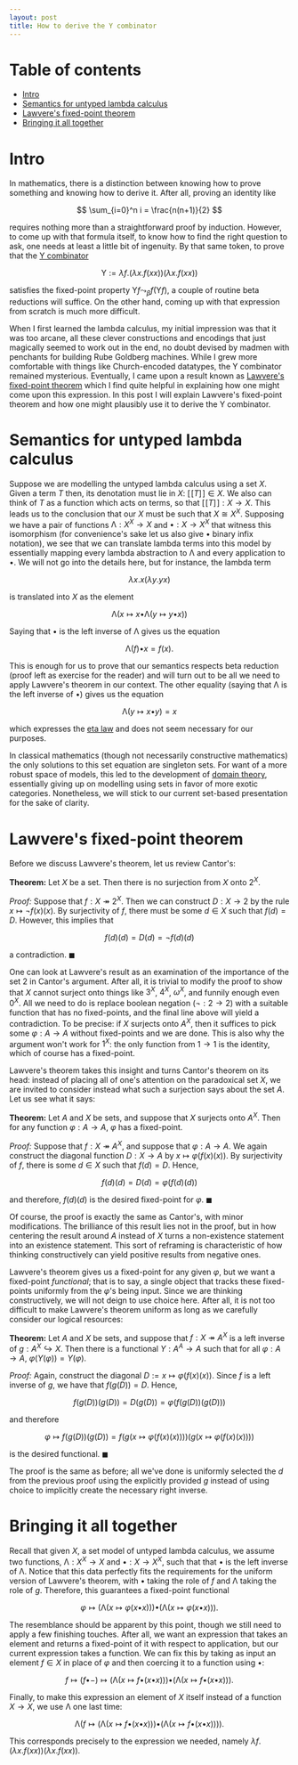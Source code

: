 ```yaml
---
layout: post
title: How to derive the Y combinator
---
```


# Table of contents

  * [Intro](#intro)
  * [Semantics for untyped lambda calculus](#semantics-for-untyped-lambda-calculus)
  * [Lawvere's fixed-point theorem](#lawveres-fixed-point-theorem)
  * [Bringing it all together](#bringing-it-all-together)

# Intro

In mathematics, there is a distinction between knowing how to prove something and knowing how to derive it.  After all, proving an identity like

$$
\sum_{i=0}^n i = \frac{n(n+1)}{2}
$$

requires nothing more than a straightforward proof by induction. However, to come up with that formula itself, to know how to find the right question to ask, one needs at least a little bit of ingenuity. By that same token, to prove that the [Y combinator](https://en.wikipedia.org/wiki/Fixed-point_combinator#Y_combinator)

$$
\mathsf{Y} := \lambda f. (\lambda x. f(x x)) (\lambda x. f(x x))
$$

satisfies the fixed-point property $\mathsf Y f \leadsto_\beta f (\mathsf Y f)$, a couple of routine beta reductions will suffice. On the other hand, coming up with that expression from scratch is much more difficult.

When I first learned the lambda calculus, my initial impression was that it was too arcane, all these clever constructions and encodings that just magically seemed to work out in the end, no doubt devised by madmen with penchants for building Rube Goldberg machines. While I grew more comfortable with things like Church-encoded datatypes, the Y combinator remained mysterious.  Eventually, I came upon a result known as [Lawvere's fixed-point theorem](https://en.wikipedia.org/wiki/Lawvere%27s_fixed-point_theorem) which I find quite helpful in explaining how one might come upon this expression. In this post I will explain Lawvere's fixed-point theorem and how one might plausibly use it to derive the Y combinator.

# Semantics for untyped lambda calculus

Suppose we are modelling the untyped lambda calculus using a set $X$. Given a term $T$ then, its denotation must lie in $X$: $[\![T]\!] \in X$. We also can think of $T$ as a function which acts on terms, so that $[\![T]\!] : X \rightarrow X$. This leads us to the conclusion that our $X$ must be such that $X \cong X^X$. Supposing we have a pair of functions $\mathsf{\Lambda} : X^X \rightarrow X$ and $\mathsf{\bullet} : X \rightarrow X^X$ that witness this isomorphism (for convenience's sake let us also give $\mathsf{\bullet}$ binary infix notation), we see that we can translate lambda terms into this model by essentially mapping every lambda abstraction to $\mathsf{\Lambda}$ and every application to $\mathsf{\bullet}$. We will not go into the details here, but for instance, the lambda term

$$
\lambda x. x (\lambda y. yx)
$$

is translated into $X$ as the element

$$
\mathsf{\Lambda} (x \mapsto x \mathsf{\bullet} \mathsf{\Lambda}(y \mapsto y \mathsf{\bullet}x))
$$

Saying that $\mathsf{\bullet}$ is the left inverse of $\mathsf{\Lambda}$ gives us the equation

$$
\mathsf{\Lambda}(f) \mathsf{\bullet} x = f(x).
$$

This is enough for us to prove that our semantics respects beta reduction (proof left as exercise for the reader) and will turn out to be all we need to apply Lawvere's theorem in our context. The other equality (saying that $\mathsf{\Lambda}$ is the left inverse of $\mathsf{\bullet}$) gives us the equation

$$
\mathsf{\Lambda} (y \mapsto x \mathsf{\bullet} y) = x
$$

which expresses the [eta law](https://en.wikipedia.org/wiki/Lambda_calculus#%CE%B7-reduction) and does not seem necessary for our purposes.

In classical mathematics (though not necessarily constructive mathematics) the only solutions to this set equation are singleton sets.  For want of a more robust space of models, this led to the development of [domain theory](https://en.wikipedia.org/wiki/Domain_theory), essentially giving up on modelling using sets in favor of more exotic categories. Nonetheless, we will stick to our current set-based presentation for the sake of clarity.

# Lawvere's fixed-point theorem

Before we discuss Lawvere's theorem, let us review Cantor's:

**Theorem:** Let $X$ be a set. Then there is no surjection from $X$ onto $2^X$.

_Proof:_ Suppose that $f : X \twoheadrightarrow 2^X$. Then we can construct $D : X \rightarrow 2$ by the rule $x \mapsto \neg f(x)(x)$. By surjectivity of $f$, there must be some $d \in X$ such that $f(d) = D$. However, this implies that

$$
f(d)(d) = D(d) = \neg f(d)(d)
$$

a contradiction. $\blacksquare$

One can look at Lawvere's result as an examination of the importance of the set $2$ in Cantor's argument. After all, it is trivial to modify the proof to show that $X$ cannot surject onto things like $3^X$, $4^X$, $\omega^X$, and funnily enough even $0^X$.  All we need to do is replace boolean negation ($\neg : 2 \rightarrow 2$) with a suitable function that has no fixed-points, and the final line above will yield a contradiction. To be precise: if $X$ surjects onto $A^X$, then it suffices to pick some $\varphi : A \rightarrow A$ without fixed-points and we are done. This is also why the argument won't work for $1^X$: the only function from $1 \rightarrow 1$ is the identity, which of course has a fixed-point.

Lawvere's theorem takes this insight and turns Cantor's theorem on its head: instead of placing all of one's attention on the paradoxical set $X$, we are invited to consider instead what such a surjection says about the set $A$. Let us see what it says:

**Theorem:** Let $A$ and $X$ be sets, and suppose that $X$ surjects onto $A^X$. Then for any function $\varphi : A \rightarrow A$, $\varphi$ has a fixed-point.

_Proof:_ Suppose that $f : X \twoheadrightarrow A^X$, and suppose that $\varphi : A \rightarrow A$. We again construct the diagonal function $D : X \rightarrow A$ by $x \mapsto \varphi (f(x)(x))$. By surjectivity of $f$, there is some $d \in X$ such that $f(d) = D$. Hence,

$$
f(d)(d) = D(d) = \varphi (f(d)(d))
$$

and therefore, $f(d)(d)$ is the desired fixed-point for $\varphi$. $\blacksquare$

Of course, the proof is exactly the same as Cantor's, with minor modifications. The brilliance of this result lies not in the proof, but in how centering the result around $A$ instead of $X$ turns a non-existence statement into an existence statement.  This sort of reframing is characteristic of how thinking constructively can yield positive results from negative ones.

Lawvere's theorem gives us a fixed-point for any given $\varphi$, but we want a fixed-point *functional*; that is to say, a single object that tracks these fixed-points uniformly from the $\varphi$'s being input. Since we are thinking constructively, we will not deign to use choice here. After all, it is not too difficult to make Lawvere's theorem uniform as long as we carefully consider our logical resources:

**Theorem:** Let $A$ and $X$ be sets, and suppose that $f : X \twoheadrightarrow A^X$ is a left inverse of $g : A^X \hookrightarrow X$. Then there is a functional $Y : A^A \rightarrow A$ such that for all $\varphi : A \rightarrow A$, $\varphi (Y (\varphi)) = Y(\varphi)$.

_Proof:_ Again, construct the diagonal $D := x \mapsto \varphi (f (x)(x))$. Since $f$ is a left inverse of $g$, we have that $f(g(D)) = D$. Hence,

$$
f(g(D))(g(D)) = D(g(D)) = \varphi (f (g(D)) (g(D)))
$$

and therefore

$$\varphi \mapsto f(g(D))(g(D)) = f(g(x \mapsto \varphi (f (x)(x))))(g(x \mapsto \varphi (f (x)(x))))$$

is the desired functional. $\blacksquare$

The proof is the same as before; all we've done is uniformly selected the $d$ from the previous proof using the explicitly provided $g$ instead of using choice to implicitly create the necessary right inverse.

# Bringing it all together

Recall that given $X$, a set model of untyped lambda calculus, we assume two functions, $\mathsf{\Lambda} : X^X \rightarrow X$ and $\mathsf{\bullet} : X \rightarrow X^X$, such that that $\mathsf{\bullet}$ is the left inverse of $\mathsf{\Lambda}$.  Notice that this data perfectly fits the requirements for the uniform version of Lawvere's theorem, with $\mathsf{\bullet}$ taking the role of $f$ and $\mathsf{\Lambda}$ taking the role of $g$. Therefore, this guarantees a fixed-point functional

$$\varphi \mapsto (\mathsf{\Lambda}(x \mapsto \varphi (x \mathsf{\bullet} x))) \mathsf{\bullet} (\mathsf{\Lambda}(x \mapsto \varphi (x \mathsf{\bullet} x))).$$

The resemblance should be apparent by this point, though we still need to apply a few finishing touches.  After all, we want an expression that takes an element and returns a fixed-point of it with respect to application, but our current expression takes a function. We can fix this by taking as input an element $f \in X$ in place of $\varphi$ and then coercing it to a function using $\mathsf{\bullet}$:

$$f \mapsto (f \mathsf{\bullet} -) \mapsto (\mathsf{\Lambda}(x \mapsto f \mathsf{\bullet} (x \mathsf{\bullet} x))) \mathsf{\bullet} (\mathsf{\Lambda}(x \mapsto f \mathsf{\bullet} (x \mathsf{\bullet} x))).$$

Finally, to make this expression an element of $X$ itself instead of a function $X \rightarrow X$, we use $\mathsf{\Lambda}$ one last time:

$$
\mathsf{\Lambda} (f \mapsto (\mathsf{\Lambda}(x \mapsto f \mathsf{\bullet} (x \mathsf{\bullet} x))) \mathsf{\bullet} (\mathsf{\Lambda}(x \mapsto f \mathsf{\bullet} (x \mathsf{\bullet} x)))).
$$

This corresponds precisely to the expression we needed, namely $\lambda f. (\lambda x. f(x x)) (\lambda x. f(x x))$.